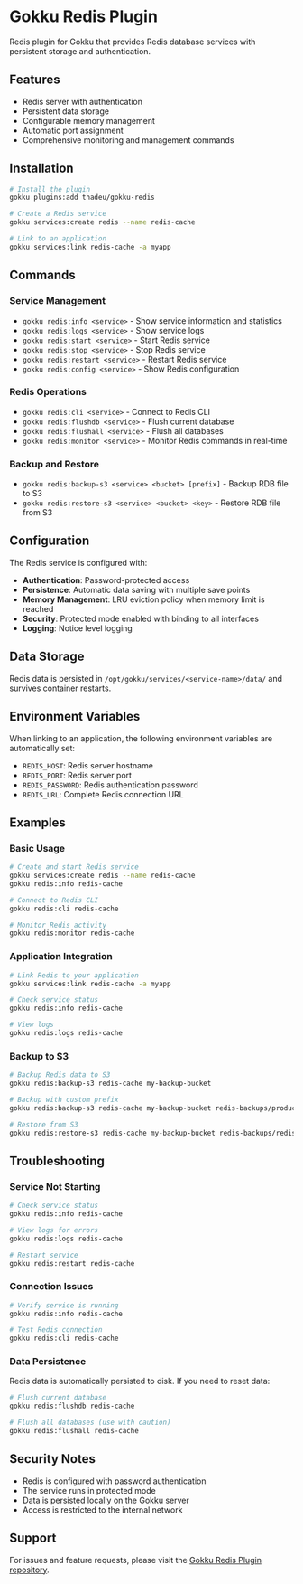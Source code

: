 # Gokku Redis Plugin

Redis plugin for Gokku that provides Redis database services with persistent storage and authentication.

## Features

- Redis server with authentication
- Persistent data storage
- Configurable memory management
- Automatic port assignment
- Comprehensive monitoring and management commands

## Installation

```bash
# Install the plugin
gokku plugins:add thadeu/gokku-redis

# Create a Redis service
gokku services:create redis --name redis-cache

# Link to an application
gokku services:link redis-cache -a myapp
```

## Commands

### Service Management
- `gokku redis:info <service>` - Show service information and statistics
- `gokku redis:logs <service>` - Show service logs
- `gokku redis:start <service>` - Start Redis service
- `gokku redis:stop <service>` - Stop Redis service
- `gokku redis:restart <service>` - Restart Redis service
- `gokku redis:config <service>` - Show Redis configuration

### Redis Operations
- `gokku redis:cli <service>` - Connect to Redis CLI
- `gokku redis:flushdb <service>` - Flush current database
- `gokku redis:flushall <service>` - Flush all databases
- `gokku redis:monitor <service>` - Monitor Redis commands in real-time

### Backup and Restore
- `gokku redis:backup-s3 <service> <bucket> [prefix]` - Backup RDB file to S3
- `gokku redis:restore-s3 <service> <bucket> <key>` - Restore RDB file from S3

## Configuration

The Redis service is configured with:

- **Authentication**: Password-protected access
- **Persistence**: Automatic data saving with multiple save points
- **Memory Management**: LRU eviction policy when memory limit is reached
- **Security**: Protected mode enabled with binding to all interfaces
- **Logging**: Notice level logging

## Data Storage

Redis data is persisted in `/opt/gokku/services/<service-name>/data/` and survives container restarts.

## Environment Variables

When linking to an application, the following environment variables are automatically set:

- `REDIS_HOST`: Redis server hostname
- `REDIS_PORT`: Redis server port
- `REDIS_PASSWORD`: Redis authentication password
- `REDIS_URL`: Complete Redis connection URL

## Examples

### Basic Usage
```bash
# Create and start Redis service
gokku services:create redis --name redis-cache
gokku redis:info redis-cache

# Connect to Redis CLI
gokku redis:cli redis-cache

# Monitor Redis activity
gokku redis:monitor redis-cache
```

### Application Integration
```bash
# Link Redis to your application
gokku services:link redis-cache -a myapp

# Check service status
gokku redis:info redis-cache

# View logs
gokku redis:logs redis-cache
```

### Backup to S3
```bash
# Backup Redis data to S3
gokku redis:backup-s3 redis-cache my-backup-bucket

# Backup with custom prefix
gokku redis:backup-s3 redis-cache my-backup-bucket redis-backups/production

# Restore from S3
gokku redis:restore-s3 redis-cache my-backup-bucket redis-backups/redis-cache/redis-cache_backup_20240101_120000.rdb
```

## Troubleshooting

### Service Not Starting
```bash
# Check service status
gokku redis:info redis-cache

# View logs for errors
gokku redis:logs redis-cache

# Restart service
gokku redis:restart redis-cache
```

### Connection Issues
```bash
# Verify service is running
gokku redis:info redis-cache

# Test Redis connection
gokku redis:cli redis-cache
```

### Data Persistence
Redis data is automatically persisted to disk. If you need to reset data:
```bash
# Flush current database
gokku redis:flushdb redis-cache

# Flush all databases (use with caution)
gokku redis:flushall redis-cache
```

## Security Notes

- Redis is configured with password authentication
- The service runs in protected mode
- Data is persisted locally on the Gokku server
- Access is restricted to the internal network

## Support

For issues and feature requests, please visit the [Gokku Redis Plugin repository](https://github.com/thadeu/gokku-redis).
